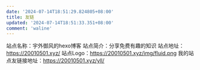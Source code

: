 ```yaml
---
date: '2024-07-14T18:51:29.824805+08:00'
title: 友链
updated: '2024-07-14T18:51:33.351+08:00'
comment: 'waline'
---
```

<div id="qexo-friends"></div>
<link rel="stylesheet" href="https://unpkg.com/qexo-friends/friends.css"/>
<script src="https://cdn.jsdelivr.net/npm/qexo-static@1.6.0/hexo/friends.js"></script>
<script>loadQexoFriends("qexo-friends", "https://hexoadmin.20010501.xyz")</script>

<link rel="stylesheet" href="https://unpkg.com/qexo-friends/friends.css"/>

<link rel="stylesheet" href="https://unpkg.com/qexo-friends/friends.css"/>

<link rel="stylesheet" href="https://unpkg.com/qexo-friends/friends.css"/>

<head>
  <!-- ... -->
  <script src="https://cdn.jsdelivr.net/gh/Uyoahz26/qexo-link@main/main.min.js"></script>
  <!-- ... -->
</head>
<body>
  <!-- ... -->
  <div id="qexo-friends"></div>
  <script>
    loadQexoFriends({
        id: "qexo-friends",
        url: "https://admin.20010501.xyz/",
    })
  </script>
</body>

站点名称：宇外御风的hexo博客
站点简介：分享免费有趣的知识
站点地址：https://20010501.xyz/
站点Logo：https://20010501.xyz/img/fluid.png
我的站点友链接地址：https://20010501.xyz/yll/

<div id="friends-api"></div>
<script src="https://unpkg.com/qexo-friends/friends-api.js"></script>
<script>qexo_friend_api("friends-api","https://hexoadmin.20010501.xyz","");</script>
